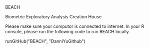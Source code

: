 BEACH

Biometric Exploratory Analysis Creation House

Please make sure your computor is connected to internet. In your R console, please run the following code to run BEACH locally.

runGitHub("BEACH", "DanniYuGithub")
